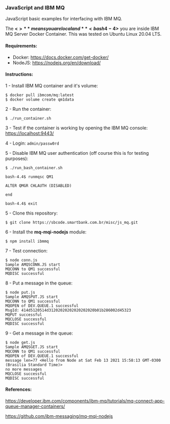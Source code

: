 ### JavaScript and IBM MQ

JavaScript basic examples for interfacing with IBM MQ. 

The **<$>** means you are local and **<bash4-4$>** you are inside IBM MQ Server Docker Container. This was tested on Ubuntu Linux 20.04 LTS.


#### Requirements:

- Docker: <https://docs.docker.com/get-docker/>
- NodeJS: <https://nodejs.org/en/download/>


#### Instructions:

1 - Install IBM MQ container and it's volume: 
```
$ docker pull ibmcom/mq:latest
$ docker volume create qm1data
```

2 - Run the container:
```
$ ./run_container.sh
```

3 - Test if the container is working by opening the IBM MQ console: <https://localhost:9443/>

4 - Login: `admin/passw0rd`

5 - Disable IBM MQ user authentication (off course this is for testing purposes):
```
$ ./run_bash_container.sh

bash-4.4$ runmqsc QM1

ALTER QMGR CHLAUTH (DISABLED)

end

bash-4.4$ exit

```

5 - Clone this repository:

```
$ git clone https://sbcode.smartbank.com.br/misc/js_mq.git
```

6 - Install the **mq-mqi-nodejs** module:
```
$ npm install ibmmq
``` 

7 - Test connection:
```
$ node conn.js
Sample AMQSCONN.JS start
MQCONN to QM1 successful 
MQDISC successful
```

8 - Put a message in the queue:
```
$ node put.js
Sample AMQSPUT.JS start
MQCONN to QM1 successful 
MQOPEN of DEV.QUEUE.1 successful
MsgId: 414d5120514d31202020202020202020b01b286002d45323
MQPUT successful
MQCLOSE successful
MQDISC successful
```

9 - Get a message in the queue:
```
$ node get.js
Sample AMQSGET.JS start
MQCONN to QM1 successful 
MQOPEN of DEV.QUEUE.1 successful
message len=77 <Hello from Node at Sat Feb 13 2021 15:58:13 GMT-0300 (Brasilia Standard Time)>
no more messages
MQCLOSE successful
MQDISC successful
```

#### References:

<https://developer.ibm.com/components/ibm-mq/tutorials/mq-connect-app-queue-manager-containers/>

<https://github.com/ibm-messaging/mq-mqi-nodejs>

